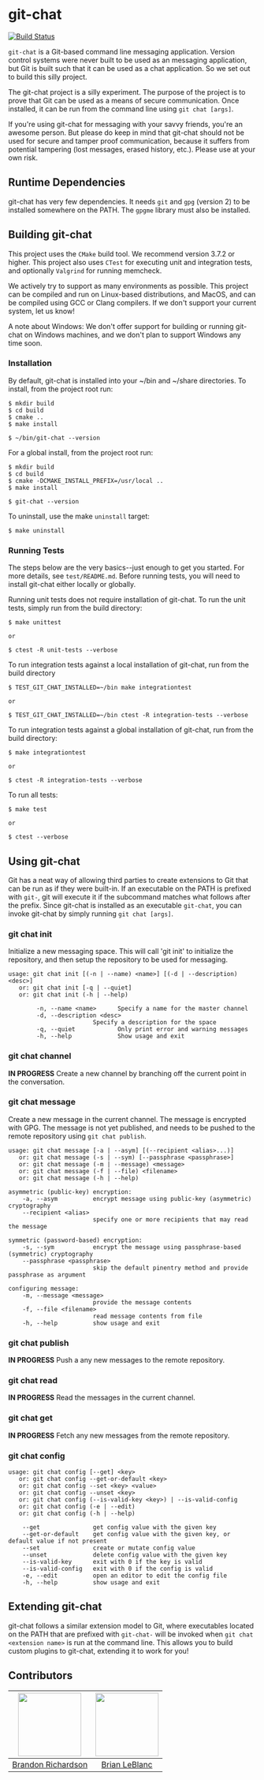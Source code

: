 # git-chat
[![Build Status](https://travis-ci.com/brandon1024/gitchat.svg?token=zYgs3LGRABLGhdeJPft1&branch=master)](https://travis-ci.com/brandon1024/gitchat)

`git-chat` is a Git-based command line messaging application. Version control systems were never built to be used as an messaging application, but Git is built such that it can be used as a chat application. So we set out to build this silly project.

The git-chat project is a silly experiment. The purpose of the project is to prove that Git can be used as a means of secure communication. Once installed, it can be run from the command line using `git chat [args]`.

If you're using git-chat for messaging with your savvy friends, you're an awesome person. But please do keep in mind that git-chat should not be used for secure and tamper proof communication, because it suffers from potential tampering (lost messages, erased history, etc.). Please use at your own risk.

## Runtime Dependencies
git-chat has very few dependencies. It needs `git` and `gpg` (version 2) to be installed somewhere on the PATH. The `gpgme` library must also be installed.

## Building git-chat
This project uses the `CMake` build tool. We recommend version 3.7.2 or higher. This project also uses `CTest` for executing unit and integration tests, and optionally `Valgrind` for running memcheck.

We actively try to support as many environments as possible. This project can be compiled and run on Linux-based distributions, and MacOS, and can be compiled using GCC or Clang compilers. If we don't support your current system, let us know!

A note about Windows: We don't offer support for building or running git-chat on Windows machines, and we don't plan to support Windows any time soon.

### Installation
By default, git-chat is installed into your ~/bin and ~/share directories. To install, from the project root run:
```
$ mkdir build
$ cd build
$ cmake ..
$ make install

$ ~/bin/git-chat --version
```

For a global install, from the project root run:
```
$ mkdir build
$ cd build
$ cmake -DCMAKE_INSTALL_PREFIX=/usr/local ..
$ make install

$ git-chat --version
```

To uninstall, use the make `uninstall` target:
```
$ make uninstall
```

### Running Tests
The steps below are the very basics--just enough to get you started. For more details, see `test/README.md`. Before running tests, you will need to install git-chat either locally or globally.

Running unit tests does not require installation of git-chat. To run the unit tests, simply run from the build directory:
```
$ make unittest

or

$ ctest -R unit-tests --verbose
```

To run integration tests against a local installation of git-chat, run from the build directory
```
$ TEST_GIT_CHAT_INSTALLED=~/bin make integrationtest

or

$ TEST_GIT_CHAT_INSTALLED=~/bin ctest -R integration-tests --verbose
```

To run integration tests against a global installation of git-chat, run from the build directory:
```
$ make integrationtest

or

$ ctest -R integration-tests --verbose
```

To run all tests:
```
$ make test

or

$ ctest --verbose
```

## Using git-chat
Git has a neat way of allowing third parties to create extensions to Git that can be run as if they were built-in. If an executable on the PATH is prefixed with `git-`, git will execute it if the subcommand matches what follows after the prefix. Since git-chat is installed as an executable `git-chat`, you can invoke git-chat by simply running `git chat [args]`.

### git chat init
Initialize a new messaging space. This will call 'git init' to initialize the repository, and then setup the repository to be used for messaging.

```
usage: git chat init [(-n | --name) <name>] [(-d | --description) <desc>]
   or: git chat init [-q | --quiet]
   or: git chat init (-h | --help)

        -n, --name <name>      Specify a name for the master channel
        -d, --description <desc>
                        Specify a description for the space
        -q, --quiet            Only print error and warning messages
        -h, --help             Show usage and exit
```

### git chat channel
**IN PROGRESS** Create a new channel by branching off the current point in the conversation.

### git chat message
Create a new message in the current channel. The message is encrypted with GPG. The message is not yet published, and needs to be pushed to the remote repository using `git chat publish`.

```
usage: git chat message [-a | --asym] [(--recipient <alias>...)]
   or: git chat message (-s | --sym) [--passphrase <passphrase>]
   or: git chat message (-m | --message) <message>
   or: git chat message (-f | --file) <filename>
   or: git chat message (-h | --help)

asymmetric (public-key) encryption:
    -a, --asym          encrypt message using public-key (asymmetric) cryptography
    --recipient <alias>
                        specify one or more recipients that may read the message

symmetric (password-based) encryption:
    -s, --sym           encrypt the message using passphrase-based (symmetric) cryptography
    --passphrase <passphrase>
                        skip the default pinentry method and provide passphrase as argument

configuring message:
    -m, --message <message>
                        provide the message contents
    -f, --file <filename>
                        read message contents from file
    -h, --help          show usage and exit
```

### git chat publish
**IN PROGRESS** Push a any new messages to the remote repository.

### git chat read
**IN PROGRESS** Read the messages in the current channel.

### git chat get
**IN PROGRESS** Fetch any new messages from the remote repository.

### git chat config
```
usage: git chat config [--get] <key>
   or: git chat config --get-or-default <key>
   or: git chat config --set <key> <value>
   or: git chat config --unset <key>
   or: git chat config (--is-valid-key <key>) | --is-valid-config
   or: git chat config (-e | --edit)
   or: git chat config (-h | --help)

    --get               get config value with the given key
    --get-or-default    get config value with the given key, or default value if not present
    --set               create or mutate config value
    --unset             delete config value with the given key
    --is-valid-key      exit with 0 if the key is valid
    --is-valid-config   exit with 0 if the config is valid
    -e, --edit          open an editor to edit the config file
    -h, --help          show usage and exit
```

## Extending git-chat
git-chat follows a similar extension model to Git, where executables located on the PATH that are prefixed with `git-chat-` will be invoked when `git chat <extension name>` is run at the command line. This allows you to build custom plugins to git-chat, extending it to work for you!

## Contributors

|[<img src="https://avatars3.githubusercontent.com/u/22732449?v=3&s=460" width="128">](https://github.com/brandon1024)|[<img src="https://avatars1.githubusercontent.com/u/8900382?s=460&v=4" width="128">](https://github.com/omnibrian)
|:---:|:---:|
|[Brandon Richardson](https://github.com/brandon1024)| [Brian LeBlanc](https://github.com/omnibrian)